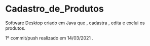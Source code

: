 # Cadastro_de_Produtos

 Software Desktop criado em Java que , cadastra , edita e exclui os produtos.

1º commit/push realizado em 14/03/2021 .

